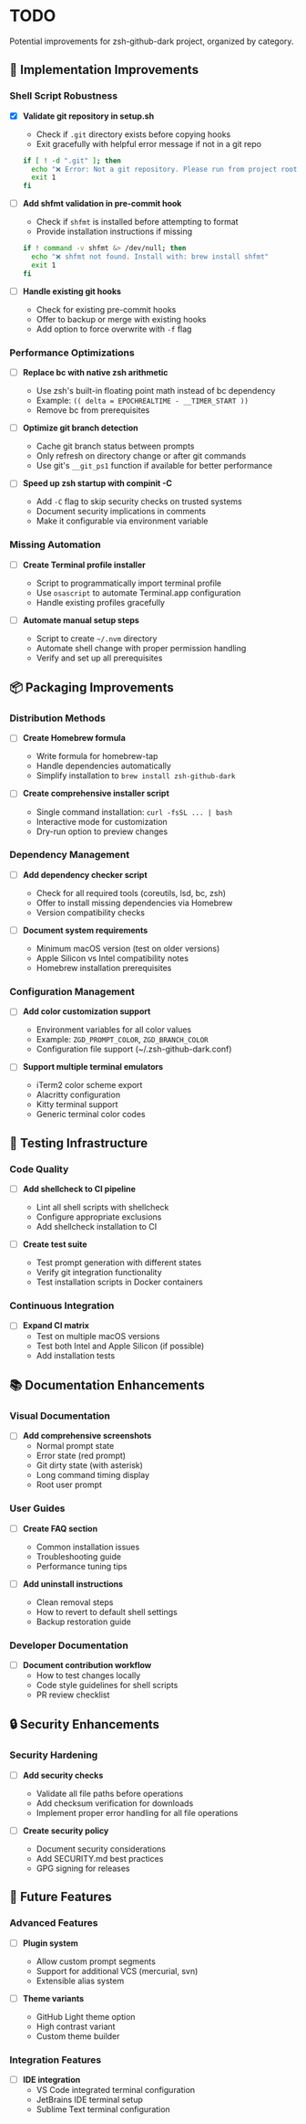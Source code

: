 # TODO

Potential improvements for zsh-github-dark project, organized by category.

## 🔧 Implementation Improvements

### Shell Script Robustness

- [x] **Validate git repository in setup.sh**
  - Check if `.git` directory exists before copying hooks
  - Exit gracefully with helpful error message if not in a git repo
  ```bash
  if [ ! -d ".git" ]; then
    echo "❌ Error: Not a git repository. Please run from project root."
    exit 1
  fi
  ```

- [ ] **Add shfmt validation in pre-commit hook**
  - Check if `shfmt` is installed before attempting to format
  - Provide installation instructions if missing
  ```bash
  if ! command -v shfmt &> /dev/null; then
    echo "❌ shfmt not found. Install with: brew install shfmt"
    exit 1
  fi
  ```

- [ ] **Handle existing git hooks**
  - Check for existing pre-commit hooks
  - Offer to backup or merge with existing hooks
  - Add option to force overwrite with `-f` flag

### Performance Optimizations

- [ ] **Replace bc with native zsh arithmetic**
  - Use zsh's built-in floating point math instead of bc dependency
  - Example: `(( delta = EPOCHREALTIME - __TIMER_START ))`
  - Remove bc from prerequisites

- [ ] **Optimize git branch detection**
  - Cache git branch status between prompts
  - Only refresh on directory change or after git commands
  - Use git's `__git_ps1` function if available for better performance

- [ ] **Speed up zsh startup with compinit -C**
  - Add `-C` flag to skip security checks on trusted systems
  - Document security implications in comments
  - Make it configurable via environment variable

### Missing Automation

- [ ] **Create Terminal profile installer**
  - Script to programmatically import terminal profile
  - Use `osascript` to automate Terminal.app configuration
  - Handle existing profiles gracefully

- [ ] **Automate manual setup steps**
  - Script to create `~/.nvm` directory
  - Automate shell change with proper permission handling
  - Verify and set up all prerequisites

## 📦 Packaging Improvements

### Distribution Methods

- [ ] **Create Homebrew formula**
  - Write formula for homebrew-tap
  - Handle dependencies automatically
  - Simplify installation to `brew install zsh-github-dark`

- [ ] **Create comprehensive installer script**
  - Single command installation: `curl -fsSL ... | bash`
  - Interactive mode for customization
  - Dry-run option to preview changes

### Dependency Management

- [ ] **Add dependency checker script**
  - Check for all required tools (coreutils, lsd, bc, zsh)
  - Offer to install missing dependencies via Homebrew
  - Version compatibility checks

- [ ] **Document system requirements**
  - Minimum macOS version (test on older versions)
  - Apple Silicon vs Intel compatibility notes
  - Homebrew installation prerequisites

### Configuration Management

- [ ] **Add color customization support**
  - Environment variables for all color values
  - Example: `ZGD_PROMPT_COLOR`, `ZGD_BRANCH_COLOR`
  - Configuration file support (~/.zsh-github-dark.conf)

- [ ] **Support multiple terminal emulators**
  - iTerm2 color scheme export
  - Alacritty configuration
  - Kitty terminal support
  - Generic terminal color codes

## 🧪 Testing Infrastructure

### Code Quality

- [ ] **Add shellcheck to CI pipeline**
  - Lint all shell scripts with shellcheck
  - Configure appropriate exclusions
  - Add shellcheck installation to CI

- [ ] **Create test suite**
  - Test prompt generation with different states
  - Verify git integration functionality
  - Test installation scripts in Docker containers

### Continuous Integration

- [ ] **Expand CI matrix**
  - Test on multiple macOS versions
  - Test both Intel and Apple Silicon (if possible)
  - Add installation tests

## 📚 Documentation Enhancements

### Visual Documentation

- [ ] **Add comprehensive screenshots**
  - Normal prompt state
  - Error state (red prompt)
  - Git dirty state (with asterisk)
  - Long command timing display
  - Root user prompt

### User Guides

- [ ] **Create FAQ section**
  - Common installation issues
  - Troubleshooting guide
  - Performance tuning tips

- [ ] **Add uninstall instructions**
  - Clean removal steps
  - How to revert to default shell settings
  - Backup restoration guide

### Developer Documentation

- [ ] **Document contribution workflow**
  - How to test changes locally
  - Code style guidelines for shell scripts
  - PR review checklist

## 🔒 Security Enhancements

### Security Hardening

- [ ] **Add security checks**
  - Validate all file paths before operations
  - Add checksum verification for downloads
  - Implement proper error handling for all file operations

- [ ] **Create security policy**
  - Document security considerations
  - Add SECURITY.md best practices
  - GPG signing for releases

## 🎯 Future Features

### Advanced Features

- [ ] **Plugin system**
  - Allow custom prompt segments
  - Support for additional VCS (mercurial, svn)
  - Extensible alias system

- [ ] **Theme variants**
  - GitHub Light theme option
  - High contrast variant
  - Custom theme builder

### Integration Features

- [ ] **IDE integration**
  - VS Code integrated terminal configuration
  - JetBrains IDE terminal setup
  - Sublime Text terminal configuration